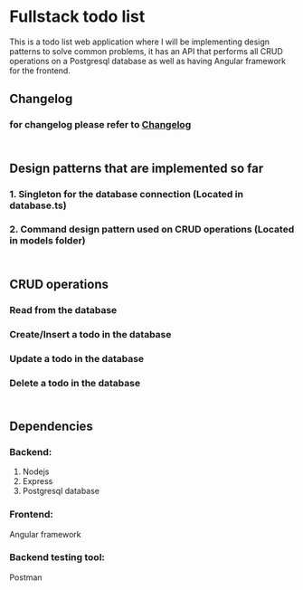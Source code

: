# Fullstack todo list

This is a todo list web application where I will be implementing design patterns to solve common problems, it has an API that performs all CRUD operations on a Postgresql database as well as having Angular framework for the frontend.

## Changelog

### for changelog please refer to [Changelog](https://github.com/MajeedReact/fullstack-todo/blob/master/Changelogs.md)

## <br/>Design patterns that are implemented so far<br/>

### 1. Singleton for the database connection (Located in database.ts)
### 2. Command design pattern used on CRUD operations (Located in models folder)

## <br/>CRUD operations

### Read from the database

### Create/Insert a todo in the database

### Update a todo in the database

### Delete a todo in the database

## <br/>Dependencies

### Backend:

1. Nodejs
2. Express
3. Postgresql database

### Frontend:

Angular framework

### Backend testing tool: 

Postman
